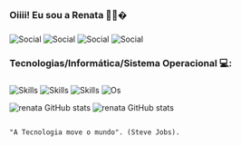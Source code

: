 ### Oiiii! Eu sou a Renata 👋👋�
###
![Social](https://img.shields.io/badge/LinkedIn-0077B5?style=for-the-badge&logo=linkedin&logoColor=white)
![Social](https://img.shields.io/badge/Twitter-1DA1F2?style=for-the-badge&logo=twitter&logoColor=white)
![Social](https://img.shields.io/badge/GitHub-100000?style=for-the-badge&logo=github&logoColor=white)
![Social](https://img.shields.io/badge/TikTok-000000?style=for-the-badge&logo=tiktok&logoColor=white)

### Tecnologias/Informática/Sistema Operacional 💻:
###
![Skills](https://img.shields.io/badge/HTML5-E34F26?style=for-the-badge&logo=html5&logoColor=white)
![Skills](https://img.shields.io/badge/CSS-239120?&style=for-the-badge&logo=css3&logoColor=white)
![Skills](https://img.shields.io/badge/Microsoft_Office-D83B01?style=for-the-badge&logo=microsoft-office&logoColor=white)
![Os](https://img.shields.io/badge/Windows-0078D6?style=for-the-badge&logo=windows&logoColor=white)


![renata GitHub stats](https://github-readme-stats.vercel.app/api?username=rsqxda&theme=blue-green)
![renata GitHub stats](https://github-readme-stats.vercel.app/api/top-langs/?username=rsqxda&theme=blue-green)



                                                                                                                                          
                                                                                                                                          
                                                                                    "A Tecnologia move o mundo". (Steve Jobs).


